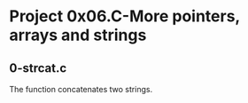 # Project 0x06.C-More pointers, arrays and strings

## 0-strcat.c

The function concatenates two strings.